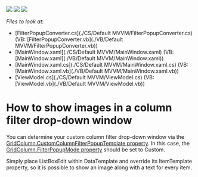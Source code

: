 <!-- default badges list -->
![](https://img.shields.io/endpoint?url=https://codecentral.devexpress.com/api/v1/VersionRange/128653047/22.2.2%2B)
[![](https://img.shields.io/badge/Open_in_DevExpress_Support_Center-FF7200?style=flat-square&logo=DevExpress&logoColor=white)](https://supportcenter.devexpress.com/ticket/details/E3941)
[![](https://img.shields.io/badge/📖_How_to_use_DevExpress_Examples-e9f6fc?style=flat-square)](https://docs.devexpress.com/GeneralInformation/403183)
<!-- default badges end -->
<!-- default file list -->
*Files to look at*:

* [FilterPopupConverter.cs](./CS/Default MVVM/FilterPopupConverter.cs) (VB: [FilterPopupConverter.vb](./VB/Default MVVM/FilterPopupConverter.vb))
* [MainWindow.xaml](./CS/Default MVVM/MainWindow.xaml) (VB: [MainWindow.xaml](./VB/Default MVVM/MainWindow.xaml))
* [MainWindow.xaml.cs](./CS/Default MVVM/MainWindow.xaml.cs) (VB: [MainWindow.xaml.vb](./VB/Default MVVM/MainWindow.xaml.vb))
* [ViewModel.cs](./CS/Default MVVM/ViewModel.cs) (VB: [ViewModel.vb](./VB/Default MVVM/ViewModel.vb))
<!-- default file list end -->
# How to show images in a column filter drop-down window


<p>You can determine your custom column filter drop-down window via the <a href="http://documentation.devexpress.com/#WPF/DevExpressXpfGridColumnBase_CustomColumnFilterPopupTemplatetopic"><u>GridColumn.CustomColumnFilterPopupTemplate property</u></a>. In this case, the <a href="http://documentation.devexpress.com/#WPF/DevExpressXpfGridColumnBase_FilterPopupModetopic"><u>GridColumn.FilterPopupMode property</u></a> should be set to Custom. </p><p>Simply place ListBoxEdit within DataTemplate and override its ItemTemplate property, so it is possible to show an image along with a text for every item. </p><br />
<br />


<br/>


